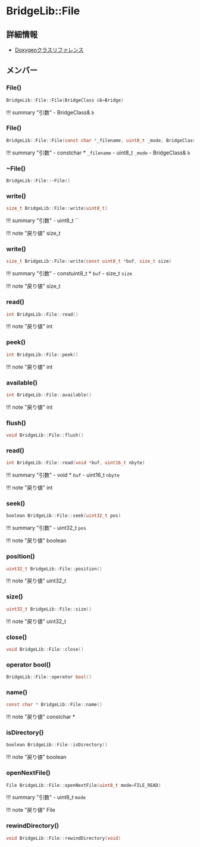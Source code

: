 # BridgeLib::File



## 詳細情報

- [Doxygenクラスリファレンス](https://lang-ship.com/reference/Arduino/latest/class_bridge_lib_1_1_file.html)

## メンバー

### File()



```c
BridgeLib::File::File(BridgeClass &b=Bridge)
```

!!! summary "引数"
	- BridgeClass& `b` 



### File()



```c
BridgeLib::File::File(const char *_filename, uint8_t _mode, BridgeClass &b=Bridge)
```

!!! summary "引数"
	- constchar * `_filename` 
	- uint8_t `_mode` 
	- BridgeClass& `b` 



### ~File()



```c
BridgeLib::File::~File()
```



### write()



```c
size_t BridgeLib::File::write(uint8_t)
```

!!! summary "引数"
	- uint8_t `` 

!!! note "戻り値"
	size_t



### write()



```c
size_t BridgeLib::File::write(const uint8_t *buf, size_t size)
```

!!! summary "引数"
	- constuint8_t * `buf` 
	- size_t `size` 

!!! note "戻り値"
	size_t



### read()



```c
int BridgeLib::File::read()
```

!!! note "戻り値"
	int



### peek()



```c
int BridgeLib::File::peek()
```

!!! note "戻り値"
	int



### available()



```c
int BridgeLib::File::available()
```

!!! note "戻り値"
	int



### flush()



```c
void BridgeLib::File::flush()
```



### read()



```c
int BridgeLib::File::read(void *buf, uint16_t nbyte)
```

!!! summary "引数"
	- void * `buf` 
	- uint16_t `nbyte` 

!!! note "戻り値"
	int



### seek()



```c
boolean BridgeLib::File::seek(uint32_t pos)
```

!!! summary "引数"
	- uint32_t `pos` 

!!! note "戻り値"
	boolean



### position()



```c
uint32_t BridgeLib::File::position()
```

!!! note "戻り値"
	uint32_t



### size()



```c
uint32_t BridgeLib::File::size()
```

!!! note "戻り値"
	uint32_t



### close()



```c
void BridgeLib::File::close()
```



### operator bool()



```c
BridgeLib::File::operator bool()
```



### name()



```c
const char * BridgeLib::File::name()
```

!!! note "戻り値"
	constchar *



### isDirectory()



```c
boolean BridgeLib::File::isDirectory()
```

!!! note "戻り値"
	boolean



### openNextFile()



```c
File BridgeLib::File::openNextFile(uint8_t mode=FILE_READ)
```

!!! summary "引数"
	- uint8_t `mode` 

!!! note "戻り値"
	File



### rewindDirectory()



```c
void BridgeLib::File::rewindDirectory(void)
```



